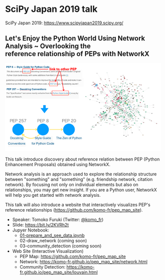 # SciPy Japan 2019 talk

SciPy Japan 2019: https://www.scipyjapan2019.scipy.org/

## Let's Enjoy the Python World Using Network Analysis ~ Overlooking the reference relationship of PEPs with NetworkX
<img src="images/concept.png">

This talk introduce discovery about reference relation between PEP (Python Enhancement Proposals) obtained using NetworkX.    

Network analysis is an approach used to explore the relationship structure between "something" and "something" (e.g. friendship network, citation network).  By focusing not only on individual elements but also on relationships, you may get new insight. If you are a Python user, NetworkX will help you get started with network analysis.

This talk will also introduce a website that interactively visualizes PEP's reference relationships (https://github.com/komo-fr/pep_map_site).

- Speaker: Tomoko Furuki (Twitter: [@komo_fr](https://twitter.com/komo_fr))
- Slide: https://bit.ly/2KVRh2t
- Jupyer Notebook:
  * [01-prepare_and_see_data.ipynb](https://github.com/komo-fr/SciPyJapan_2019_talk/blob/master/notebooks/01-prepare_and_see_data.ipynb)
  * 02-draw_network (coming soon)
  * 03-community_detection (coming soon)
- Web Site (Interactive Visualization)
  * PEP Map: https://github.com/komo-fr/pep_map_site 
  * Network: https://komo-fr.github.io/pep_map_site/network.html 
  * Community Detection: https://komo-fr.github.io/pep_map_site/louvain.html
 
